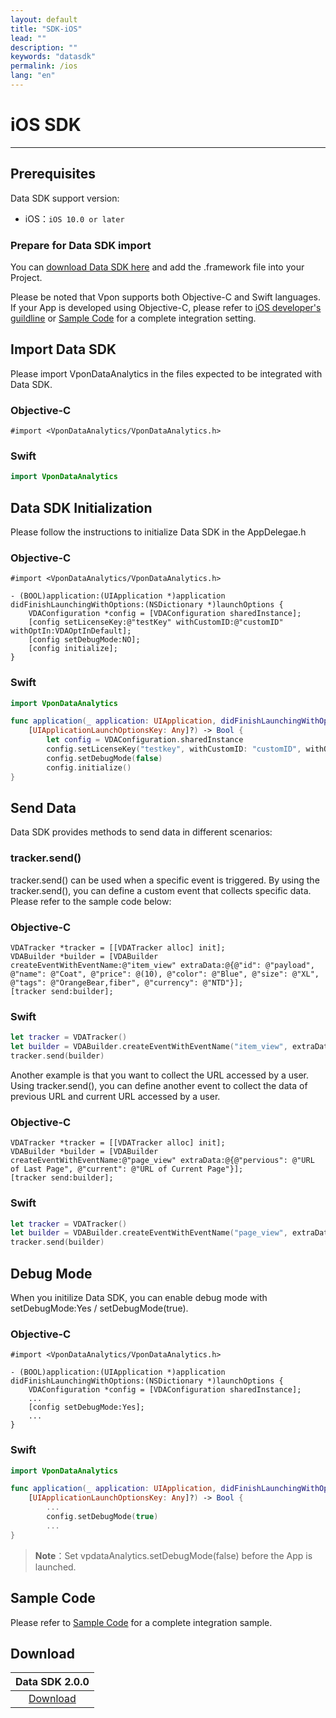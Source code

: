 ```yaml
---
layout: default
title: "SDK-iOS"
lead: ""
description: ""
keywords: "datasdk"
permalink: /ios
lang: "en"
---
```


# iOS SDK
---

## Prerequisites

Data SDK support version:

* iOS：`iOS 10.0 or later`


### Prepare for Data SDK import
You can [download Data SDK here][1] and add the .framework file into your Project. 

Please be noted that Vpon supports both Objective-C and Swift languages. If your App is developed using Objective-C, please refer to [iOS developer's guildline](https://developer.apple.com/documentation/swift/imported_c_and_objective-c_apis/importing_swift_into_objective-c) or 
[Sample Code](https://github.com/vpon-sdk/Vpon-iOS-Analytics) for a complete integration setting. 


## Import Data SDK

Please import VponDataAnalytics in the files expected to be integrated with Data SDK.

### Objective-C

```objc
#import <VponDataAnalytics/VponDataAnalytics.h>
```

### Swift

```swift
import VponDataAnalytics
```

## Data SDK Initialization

Please follow the instructions to initialize Data SDK in the AppDelegae.h

### Objective-C

```objc
#import <VponDataAnalytics/VponDataAnalytics.h>

- (BOOL)application:(UIApplication *)application didFinishLaunchingWithOptions:(NSDictionary *)launchOptions {
    VDAConfiguration *config = [VDAConfiguration sharedInstance];
    [config setLicenseKey:@"testKey" withCustomID:@"customID" withOptIn:VDAOptInDefault];
    [config setDebugMode:NO];
    [config initialize];
}
```

### Swift

```swift
import VponDataAnalytics

func application(_ application: UIApplication, didFinishLaunchingWithOptions launchOptions:      
    [UIApplicationLaunchOptionsKey: Any]?) -> Bool {
        let config = VDAConfiguration.sharedInstance
        config.setLicenseKey("testkey", withCustomID: "customID", withOptIn: .default)
        config.setDebugMode(false)
        config.initialize()
}
```


## Send Data
Data SDK provides methods to send data in different scenarios:

### tracker.send()
tracker.send() can be used when a specific event is triggered. By using the tracker.send(), you can define a custom event that collects specific data. Please refer to the sample code below:


### Objective-C

```objc
VDATracker *tracker = [[VDATracker alloc] init];
VDABuilder *builder = [VDABuilder createEventWithEventName:@"item_view" extraData:@{@"id": @"payload", @"name": @"Coat", @"price": @(10), @"color": @"Blue", @"size": @"XL", @"tags": @"OrangeBear,fiber", @"currency": @"NTD"}];
[tracker send:builder];

```


### Swift

```swift
let tracker = VDATracker()
let builder = VDABuilder.createEventWithEventName("item_view", extraData: ["id": "payload", "name": "Coat", "price": 10, "color": "Blue", "size": "XL", "tags": "OrangeBear,fiber", "currency": "NTD"])
tracker.send(builder)
```

Another example is that you want to collect the URL accessed by a user. Using tracker.send(), you can define another event to collect the data of previous URL and current URL accessed by a user.


### Objective-C

```objc
VDATracker *tracker = [[VDATracker alloc] init];
VDABuilder *builder = [VDABuilder createEventWithEventName:@"page_view" extraData:@{@"pervious": @"URL of Last Page", @"current": @"URL of Current Page"}];
[tracker send:builder];

```

### Swift

```swift
let tracker = VDATracker()
let builder = VDABuilder.createEventWithEventName("page_view", extraData: ["pervious": "URL of Last Page", "current": "URL of Current Page"])
tracker.send(builder)
```


## Debug Mode
When you initilize Data SDK, you can enable debug mode with setDebugMode:Yes / setDebugMode(true). 


### Objective-C

```objc
#import <VponDataAnalytics/VponDataAnalytics.h>

- (BOOL)application:(UIApplication *)application didFinishLaunchingWithOptions:(NSDictionary *)launchOptions {
    VDAConfiguration *config = [VDAConfiguration sharedInstance];
    ...
    [config setDebugMode:Yes];
    ...
}
```


### Swift

```swift
import VponDataAnalytics

func application(_ application: UIApplication, didFinishLaunchingWithOptions launchOptions:      
    [UIApplicationLaunchOptionsKey: Any]?) -> Bool {
        ...
        config.setDebugMode(true)
        ...
}
```

> **Note**：Set vpdataAnalytics.setDebugMode(false) before the App is launched.

## Sample Code
Please refer to [Sample Code](https://github.com/vpon-sdk/Vpon-iOS-Analytics) for a complete integration sample.

## Download

|Data SDK 2.0.0|
|:-------:|
|[Download][1]|

[1]: assets/download/i-vda-20201225-9fd4af0-v2.0.0.tar.gz


